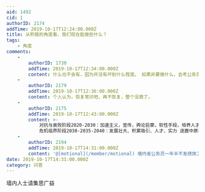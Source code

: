 ```yaml
---
aid: 1492
cid: 1
authorID: 2174
addTime: 2019-10-17T12:24:00.000Z
title: 从积极的角度看，我们现在能做些什么？
tags:
    - 角度
comments:
    -
        authorID: 1730
        addTime: 2019-10-17T12:34:00.000Z
        content: 什么也不会有，因为并没有坏到什么程度。 如果非要做什么，去考公务员把，一个体制内的反贼的作用比网上发言要大。
    -
        authorID: 2179
        addTime: 2019-10-17T12:36:00.000Z
        content: 个人认为，恢复常识吧，再不恢复，整个没救了。
    -
        authorID: 2175
        addTime: 2019-10-17T12:43:00.000Z
        content: >-
            对抗与衰败阶段2020-2030：加速主义，宣传，舆论启蒙，软性手段，培养人才，加速危机临界阶段的到来
            危机临界阶段2030-2035-2040：发展壮大、积累吸引、人才、实力 逐鹿中原群雄并起2035-2045 ：自己想象吧
    -
        authorID: 2194
        addTime: 2019-10-17T14:31:00.000Z
        content: '@[motional](/member/motional) 墙内省公务员一年半不发绩效工资了，只有最低工资加管饭'
date: 2019-10-17T14:31:00.000Z
category: 问答
---
```


墙内人士请集思广益
